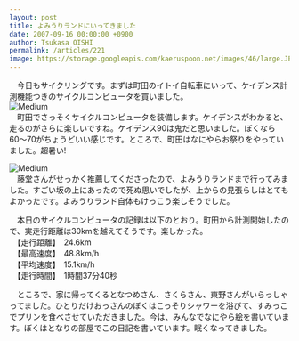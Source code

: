 ```yaml
---
layout: post
title: よみうりランドにいってきました
date: 2007-09-16 00:00:00 +0900
author: Tsukasa OISHI
permalink: /articles/221
image: https://storage.googleapis.com/kaeruspoon.net/images/46/large.JPG?1300874435
---
```



　今日もサイクリングです。まずは町田のイトイ自転車にいって、ケイデンス計測機能つきのサイクルコンピュータを買いました。  
 ![Medium](https://storage.googleapis.com/kaeruspoon.net/images/46/medium.JPG?1300874435)  
　町田でさっそくサイクルコンピュータを装備します。ケイデンスがわかると、走るのがさらに楽しいですね。ケイデンス90は鬼だと思いました。ぼくなら60〜70がちょうどいい感じです。ところで、町田はなにやらお祭りをやっていました。超暑い!  

![Medium](https://storage.googleapis.com/kaeruspoon.net/images/47/medium.JPG?1300874444)  
　藤堂さんがせっかく推薦してくださったので、よみうりランドまで行ってみました。すごい坂の上にあったので死ぬ思いでしたが、上からの見張らしはとてもよかったです。よみうりランド自体もけっこう楽しそうでした。  

　本日のサイクルコンピュータの記録は以下のとおり。町田から計測開始したので、実走行距離は30kmを越えてそうです。楽しかった。  
　【走行距離】　24.6km  
　【最高速度】　48.8km/h  
　【平均速度】　15.1km/h  
　【走行時間】　1時間37分40秒  

　ところで、家に帰ってくるとなつめさん、さくらさん、東野さんがいらっしゃってました。ひとりだけおっさんのぼくはこっそりシャワーを浴びて、すみっこでプリンを食べさせていただきました。今は、みんなでなにやら絵を書いています。ぼくはとなりの部屋でこの日記を書いています。眠くなってきました。  

